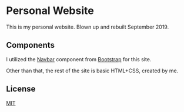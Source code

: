 # Personal Website

This is my personal website. Blown up and rebuilt September 2019.

## Components

I utilized the [Navbar](https://getbootstrap.com/docs/4.0/components/navbar/) component from [Bootstrap](https://getbootstrap.com) for this site. 

Other than that, the rest of the site is basic HTML+CSS, created by me.

## License
[MIT](https://choosealicense.com/licenses/mit/)